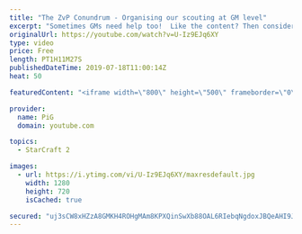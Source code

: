 ```yaml
---
title: "The ZvP Conundrum - Organising our scouting at GM level"
excerpt: "Sometimes GMs need help too!  Like the content? Then consider to leave a thumbs up and subscribe! ;) Videos don’t appear in your feed and you want to get notified about new uploads? Press the bell Icon :) -- Watch live at https://www.twitch.tv/x5_pig My Website: https://pigstarcraft.com/ My Twitter:"
originalUrl: https://youtube.com/watch?v=U-Iz9EJq6XY
type: video
price: Free
length: PT1H11M27S
publishedDateTime: 2019-07-18T11:00:14Z
heat: 50

featuredContent: "<iframe width=\"800\" height=\"500\" frameborder=\"0\" src=\"https://www.youtube.com/embed/U-Iz9EJq6XY\" allow=\"accelerometer; autoplay; encrypted-media; gyroscope; picture-in-picture\" allowfullscreen></iframe>"

provider:
  name: PiG
  domain: youtube.com

topics:
  - StarCraft 2

images:
  - url: https://i.ytimg.com/vi/U-Iz9EJq6XY/maxresdefault.jpg
    width: 1280
    height: 720
    isCached: true

secured: "uj3sCW8xHZzA8GMKH4ROHgMAm8KPXQinSwXb88OAL6RIebqNgdoxJBQeAHI9JeU0XFjX67W+//fxBG3jjjxurIQlPqgasPPRbB7iq+yd27Ir7gV5IFU0jYsZX7Zm5aiaJT1pZbUh5KnC1UzWKOUgTlibRtrvEa4uH4ePl3NV9CWsLqHvmfkB544t7w7C1TfWQcTQsFpC2pDI6/Ic5qPGKfJw/F1akrjkFaFqdci2H6rKECZNDprtkvNtT7kuSREn7IpyWCKO/PVIzofiixvnfuaB7Ec45rvoDZZwH1+vOoWhEBIkCW/RfvlX1Qr4anQIIInMXKw/WQPclw1/iWg2ZhVgtZ97aFBRz1W7xkMKQj7EIcQOdIljRRYSkA3x/vjJ5x0zJh1qEHeWylTlG/kQfF5t0tRsbf+dYEaYD5P17ns=;oI5LD74yoNDsxd+eAce/Bg=="
---
```


